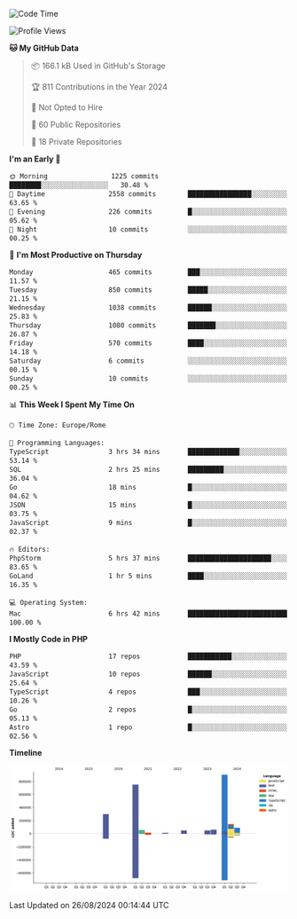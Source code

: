 <!--START_SECTION:waka-->
![Code Time](http://img.shields.io/badge/Code%20Time-5%2C261%20hrs%2012%20mins-blue)

![Profile Views](http://img.shields.io/badge/Profile%20Views-0-blue)

**🐱 My GitHub Data** 

> 📦 166.1 kB Used in GitHub's Storage 
 > 
> 🏆 811 Contributions in the Year 2024
 > 
> 🚫 Not Opted to Hire
 > 
> 📜 60 Public Repositories 
 > 
> 🔑 18 Private Repositories 
 > 
**I'm an Early 🐤** 

```text
🌞 Morning                1225 commits        ████████░░░░░░░░░░░░░░░░░   30.48 % 
🌆 Daytime                2558 commits        ████████████████░░░░░░░░░   63.65 % 
🌃 Evening                226 commits         █░░░░░░░░░░░░░░░░░░░░░░░░   05.62 % 
🌙 Night                  10 commits          ░░░░░░░░░░░░░░░░░░░░░░░░░   00.25 % 
```
📅 **I'm Most Productive on Thursday** 

```text
Monday                   465 commits         ███░░░░░░░░░░░░░░░░░░░░░░   11.57 % 
Tuesday                  850 commits         █████░░░░░░░░░░░░░░░░░░░░   21.15 % 
Wednesday                1038 commits        ██████░░░░░░░░░░░░░░░░░░░   25.83 % 
Thursday                 1080 commits        ███████░░░░░░░░░░░░░░░░░░   26.87 % 
Friday                   570 commits         ████░░░░░░░░░░░░░░░░░░░░░   14.18 % 
Saturday                 6 commits           ░░░░░░░░░░░░░░░░░░░░░░░░░   00.15 % 
Sunday                   10 commits          ░░░░░░░░░░░░░░░░░░░░░░░░░   00.25 % 
```


📊 **This Week I Spent My Time On** 

```text
🕑︎ Time Zone: Europe/Rome

💬 Programming Languages: 
TypeScript               3 hrs 34 mins       █████████████░░░░░░░░░░░░   53.14 % 
SQL                      2 hrs 25 mins       █████████░░░░░░░░░░░░░░░░   36.04 % 
Go                       18 mins             █░░░░░░░░░░░░░░░░░░░░░░░░   04.62 % 
JSON                     15 mins             █░░░░░░░░░░░░░░░░░░░░░░░░   03.75 % 
JavaScript               9 mins              █░░░░░░░░░░░░░░░░░░░░░░░░   02.37 % 

🔥 Editors: 
PhpStorm                 5 hrs 37 mins       █████████████████████░░░░   83.65 % 
GoLand                   1 hr 5 mins         ████░░░░░░░░░░░░░░░░░░░░░   16.35 % 

💻 Operating System: 
Mac                      6 hrs 42 mins       █████████████████████████   100.00 % 
```

**I Mostly Code in PHP** 

```text
PHP                      17 repos            ███████████░░░░░░░░░░░░░░   43.59 % 
JavaScript               10 repos            ██████░░░░░░░░░░░░░░░░░░░   25.64 % 
TypeScript               4 repos             ███░░░░░░░░░░░░░░░░░░░░░░   10.26 % 
Go                       2 repos             █░░░░░░░░░░░░░░░░░░░░░░░░   05.13 % 
Astro                    1 repo              █░░░░░░░░░░░░░░░░░░░░░░░░   02.56 % 
```



**Timeline**

![Lines of Code chart](https://raw.githubusercontent.com/frnwtr/frnwtr/main/assets/bar_graph.png)


 Last Updated on 26/08/2024 00:14:44 UTC
<!--END_SECTION:waka-->